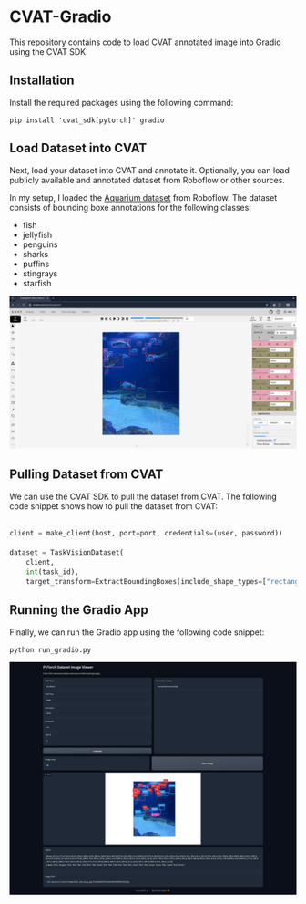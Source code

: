 # CVAT-Gradio

This repository contains code to load CVAT annotated image into Gradio using the CVAT SDK.

## Installation
Install the required packages using the following command:

```
pip install 'cvat_sdk[pytorch]' gradio
```

## Load Dataset into CVAT
Next, load your dataset into CVAT and annotate it. Optionally, you can load publicly available and annotated dataset from Roboflow or other sources.

In my setup, I loaded the [Aquarium dataset](https://public.roboflow.com/object-detection/aquarium) from Roboflow. The dataset consists of bounding boxe annotations for the following classes:

+ fish 
+ jellyfish 
+ penguins 
+ sharks 
+ puffins 
+ stingrays 
+ starfish

![cvat](./assets/cvat.png)

## Pulling Dataset from CVAT

We can use the CVAT SDK to pull the dataset from CVAT. The following code snippet shows how to pull the dataset from CVAT:

```python

client = make_client(host, port=port, credentials=(user, password))

dataset = TaskVisionDataset(
    client,
    int(task_id),
    target_transform=ExtractBoundingBoxes(include_shape_types=["rectangle"]))

```

## Running the Gradio App

Finally, we can run the Gradio app using the following code snippet:

```python
python run_gradio.py
```
![gradio](./assets/gradio.png)